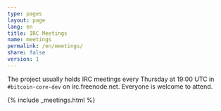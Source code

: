 ```yaml
---
type: pages
layout: page
lang: en
title: IRC Meetings
name: meetings
permalink: /en/meetings/
share: false
version: 1
---
```

The project usually holds IRC meetings every Thursday at 19:00 UTC in `#bitcoin-core-dev` on irc.freenode.net.
Everyone is welcome to attend.

{% include _meetings.html %}
